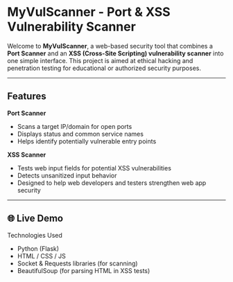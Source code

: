 # MyVulScanner - Port & XSS Vulnerability Scanner

Welcome to **MyVulScanner**, a web-based security tool that combines a **Port Scanner** and an **XSS (Cross-Site Scripting) vulnerability scanner** into one simple interface. This project is aimed at ethical hacking and penetration testing for educational or authorized security purposes.

---

## Features

**Port Scanner**
  - Scans a target IP/domain for open ports
  - Displays status and common service names
  - Helps identify potentially vulnerable entry points

  **XSS Scanner**
  - Tests web input fields for potential XSS vulnerabilities
  - Detects unsanitized input behavior
  - Designed to help web developers and testers strengthen web app security

---

## 🌐 Live Demo


 Technologies Used

- Python (Flask)
- HTML / CSS / JS
- Socket & Requests libraries (for scanning)
- BeautifulSoup (for parsing HTML in XSS tests)


